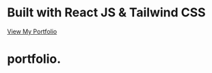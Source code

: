# Built with React JS & Tailwind CSS

[View My Portfolio](https://codewithbiki.netlify.app)
# portfolio.
